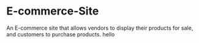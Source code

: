 # E-commerce-Site
An E-commerce site that allows vendors to display their products for sale, and customers to purchase products.
hello